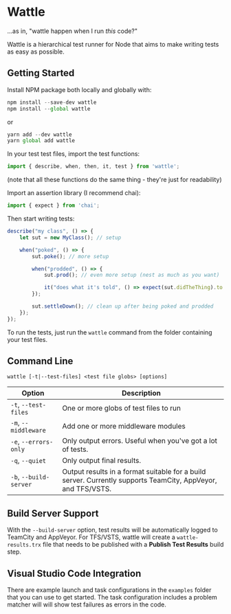 # Wattle
...as in, "wattle happen when I run _this_ code?"

Wattle is a hierarchical test runner for Node that aims to make writing tests as easy as possible.

## Getting Started
Install NPM package both locally and globally with:

```js
npm install --save-dev wattle
npm install --global wattle
```

or

```js
yarn add --dev wattle
yarn global add wattle
```

In your test test files, import the test functions:

```js
import { describe, when, then, it, test } from 'wattle';
```

(note that all these functions do the same thing - they're just for readability)

Import an assertion library (I recommend chai):

```js
import { expect } from 'chai';
```

Then start writing tests:

```js
describe("my class", () => {
    let sut = new MyClass(); // setup

    when("poked", () => {
        sut.poke(); // more setup

        when("prodded", () => {
            sut.prod(); // even more setup (nest as much as you want)

            it("does what it's told", () => expect(sut.didTheThing).to.be.true);
        });

        sut.settleDown(); // clean up after being poked and prodded
    });
});
```

To run the tests, just run the `wattle` command from the folder containing your test files.


## Command Line
```
wattle [-t|--test-files] <test file globs> [options]
```

Option                 |Description
-----------------------|-----------
`-t`, `--test-files`   | One or more globs of test files to run
`-m`, `--middleware`   | Add one or more middleware modules
`-e`, `--errors-only`  | Only output errors. Useful when you've got a lot of tests.
`-q`, `--quiet`        | Only output final results.
`-b`, `--build-server` | Output results in a format suitable for a build server. Currently supports TeamCity, AppVeyor, and TFS/VSTS.

## Build Server Support
With the `--build-server` option, test results will be automatically logged to TeamCity and AppVeyor. For TFS/VSTS, wattle will create a `wattle-results.trx` file that needs to be published with a **Publish Test Results** build step.

## Visual Studio Code Integration
There are example launch and task configurations in the `examples` folder that you can use to get started. The task configuration includes a problem matcher will will show test failures as errors in the code.